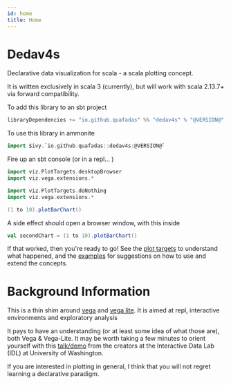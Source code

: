 ```yaml
---
id: home
title: Home
---
```

# Dedav4s

Declarative data visualization for scala - a scala plotting concept. 

It is written exclusively in scala 3 (currently), but will work with scala 2.13.7+ via forward compatibility.

<head>
        <meta charset="utf-8" />
        <!-- Import Vega & Vega-Lite -->
        <script src="https://cdn.jsdelivr.net/npm/vega@5"></script>
        <script src="https://cdn.jsdelivr.net/npm/vega-lite@5"></script>
        <!-- Import vega-embed -->
        <script src="https://cdn.jsdelivr.net/npm/vega-embed@5"></script>
        <style>
		    div.viz {
                width: 25vmin;
                height:25vmin;
                style="position: fixed; left: 0; right: 0; top: 0; bottom: 0"
            }
        </style>
</head>

To add this library to an sbt project
```scala
libraryDependencies += "io.github.quafadas" %% "dedav4s" % "@VERSION@"
```
To use this library in ammonite
```scala
import $ivy.`io.github.quafadas::dedav4s:@VERSION@`
```

Fire up an sbt console (or in a repl... )

```scala mdoc
import viz.PlotTargets.desktopBrowser
import viz.vega.extensions.*
```

```scala mdoc:reset:invisible
import viz.PlotTargets.doNothing
import viz.vega.extensions.*
```

```scala mdoc
(1 to 10).plotBarChart()
```

A side effect should open a browser window, with this inside

```scala mdoc:vegaplot
val secondChart = (1 to 10).plotBarChart()
```
If that worked, then you're ready to go! See the [plot targets](explanation/plotTargets.md) to understand what happened, and the [examples](explanation/examples.md) for suggestions on how to use and extend the concepts.

# Background Information
This is a thin shim around [vega](https://vega.github.io/vega/) and [vega lite](https://vega.github.io/vega-lite/). It is aimed at repl, interactive environments and exploratory analysis

It pays to have an understanding (or at least some idea of what those are), both Vega & Vega-Lite. It may be worth taking a few minutes to orient yourself with this [talk/demo](https://www.youtube.com/watch?v=9uaHRWj04D4) from the creators at the Interactive Data Lab (IDL) at University of Washington.

If you are interested in plotting in general, I think that you will not regret learning a declarative paradigm.